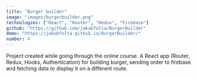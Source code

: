 ```yaml
---
title: "Burger builder"
image: "images/burgerbuilder.png"
technologies: ["React", "Router", "Redux", "Firebase"]
github: "https://github.com/jakubfolta/BurgerBuilder"
demo: "https://jakubfolta.github.io/BurgerBuilder/"
number: 4
---
```

Project created while going through the online course. A React app (Router, Redux, Hooks, Authentication) for building burger, sending order to firebase and fetching data to display it on a different route.